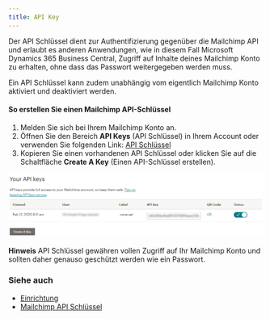 ```yaml
---
title: API Key
---
```


Der API Schlüssel dient zur Authentifizierung gegenüber die Mailchimp API und erlaubt es anderen Anwendungen, wie in diesem Fall Microsoft Dynamics 365 Business Central, Zugriff auf Inhalte deines Mailchimp Konto zu erhalten, ohne dass das Passwort weitergegeben werden muss.

Ein API Schlüssel kann zudem unabhängig vom eigentlich Mailchimp Konto aktiviert und deaktiviert werden.

#### So erstellen Sie einen Mailchimp API-Schlüssel

1. Melden Sie sich bei Ihrem Mailchimp Konto an.
2. Öffnen Sie den Bereich **API Keys** (API Schlüssel) in Ihrem Account oder verwenden Sie folgenden Link: [API Schlüssel](https://us1.admin.mailchimp.com/account/api.md)
3. Kopieren Sie einen vorhandenen API Schlüssel oder klicken Sie auf die Schaltfläche **Create A Key** (Einen API-Schlüssel erstellen).

![Mailchimp - Your API Keys](/assets/images/365-business-mailchimp-integration/mailchimp-your-api-keys.png)

<div class="alert alert-info">
    <i class="fa-duotone fa-solid fa-circle-info fa-xl"></i>
    <strong>Hinweis</strong> API Schlüssel gewähren vollen Zugriff auf Ihr Mailchimp Konto und sollten daher genauso geschützt werden wie ein Passwort.
</div>

### Siehe auch
- [Einrichtung](setup.md)
- [Mailchimp API Schlüssel](https://us1.admin.mailchimp.com/account/api.md)